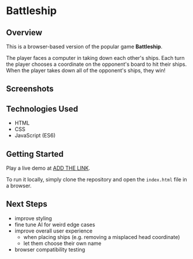# Battleship

## Overview
This is a browser-based version of the popular game __Battleship__.

The player faces a computer in taking down each other's ships. Each turn the player chooses a coordinate on the opponent's board to hit their ships. When the player takes down all of the opponent's ships, they win!

## Screenshots

## Technologies Used
- HTML
- CSS
- JavaScript (ES6)

## Getting Started
Play a live demo at [ADD THE LINK](https://www.example.com).

To run it locally, simply clone the repository and open the `index.html` file in a browser.

## Next Steps
- improve styling
- fine tune AI for weird edge cases
- improve overall user experience
  - when placing ships (e.g. removing a misplaced head coordinate)
  - let them choose their own name
- browser compatibility testing
